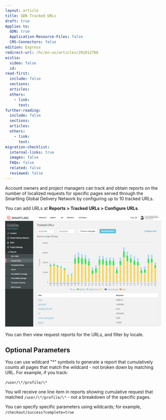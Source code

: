 ```yaml
---
layout: article
title: GDN Tracked URLs
draft: true
Applies to:
  GDN: true
  Application-Resource-Files: false
  CMS-Connectors: false
edition: Express
redirect-url: /hc/en-us/articles/201012768
wistia:
  video: false
  id:
read-first:
  include: false
  sections:
  articles:
  others:
    - link:
      text:
further-reading:
  include: false
  sections:
  articles:
  others:
    - link:
      text:
migration-checklist:
  internal-links: true
  images: false
  FAQs: false
  related: false
  reviewed: false
---
```



Account owners and project managers can track and obtain reports on the number of localized requests for specific pages served through the Smartling Global Delivery Network by configuring up to 10 tracked URLs.

You can add URLs at **Reports &gt; Tracked URLs &gt; Configure URLs**.

![](/uploads/versions/smartling___tracked_urls---x----1248-887x---.png)

You can then view request reports for the URLs, and filter by locale.

## Optional Parameters

You can use wildcard "\*" symbols to generate a report that cumulatively counts all pages that match the wildcard - not broken down by matching URL. For example, if you track:

`/user/\*/profile/\*`

You will receive one line item in reports showing cumulative request that matched `/user/\*/profile/\*` - not a breakdown of the specific pages.

You can specify specific parameters using wildcards; for example, `/checkout/success?complete=true`
